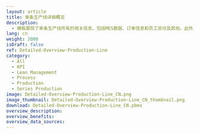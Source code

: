```yaml
---
layout: article
title: 单条生产线详细概览
description: 
  - 模板展现了单条生产线所有的相关信息，包括MES数据、订单信息和员工资讯及其他。此外，它还以简洁的方式呈现了其他生产线的状态。
lang: cn
weight: 2000
isDraft: false
ref: Detailed-Overview-Production-Line
category:
  - All
  - KPI
  - Lean Management
  - Process
  - Production
  - Series Production
image: Detailed-Overview-Production-Line_CN.png
image_thumbnail: Detailed-Overview-Production-Line_CN_thumbnail.png
download: Detailed-Overview-Production-Line_CN.pbmx
overview_description:
overview_benefits:
overview_data_sources:
---
```

